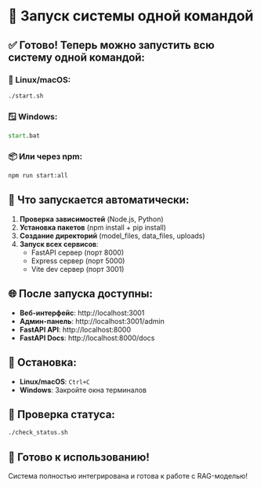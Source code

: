 # 🚀 Запуск системы одной командой

## ✅ Готово! Теперь можно запустить всю систему одной командой:

### 🐧 Linux/macOS:
```bash
./start.sh
```

### 🪟 Windows:
```cmd
start.bat
```

### 📦 Или через npm:
```bash
npm run start:all
```

## 🎯 Что запускается автоматически:

1. **Проверка зависимостей** (Node.js, Python)
2. **Установка пакетов** (npm install + pip install)
3. **Создание директорий** (model_files, data_files, uploads)
4. **Запуск всех сервисов**:
   - FastAPI сервер (порт 8000)
   - Express сервер (порт 5000)
   - Vite dev сервер (порт 3001)

## 🌐 После запуска доступны:

- **Веб-интерфейс**: http://localhost:3001
- **Админ-панель**: http://localhost:3001/admin
- **FastAPI API**: http://localhost:8000
- **FastAPI Docs**: http://localhost:8000/docs

## 🛑 Остановка:

- **Linux/macOS**: `Ctrl+C`
- **Windows**: Закройте окна терминалов

## 🔧 Проверка статуса:

```bash
./check_status.sh
```

## 🎉 Готово к использованию!

Система полностью интегрирована и готова к работе с RAG-моделью!
